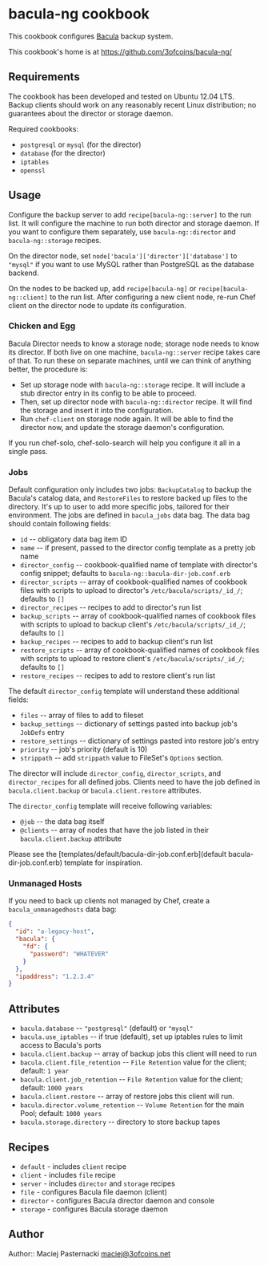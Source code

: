 bacula-ng cookbook
==================

This cookbook configures [Bacula](http://www.bacula.org/) backup system.

This cookbook's home is at https://github.com/3ofcoins/bacula-ng/

Requirements
------------

The cookbook has been developed and tested on Ubuntu 12.04 LTS. Backup
clients should work on any reasonably recent Linux distribution; no
guarantees about the director or storage daemon.

Required cookbooks:

- `postgresql` or `mysql` (for the director)
- `database` (for the director)
- `iptables`
- `openssl`

Usage
-----

Configure the backup server to add `recipe[bacula-ng::server]` to the
run list. It will configure the machine to run both director and
storage daemon. If you want to configure them separately, use
`bacula-ng::director` and `bacula-ng::storage` recipes.

On the director node, set `node['bacula']['director']['database']` to
`"mysql"` if you want to use MySQL rather than PostgreSQL as the
database backend.

On the nodes to be backed up, add `recipe[bacula-ng]` or
`recipe[bacula-ng::client]` to the run list. After configuring a new
client node, re-run Chef client on the director node to update its
configuration.

### Chicken and Egg

Bacula Director needs to know a storage node; storage node needs to
know its director. If both live on one machine, `bacula-ng::server`
recipe takes care of that. To run these on separate machines, until we
can think of anything better, the procedure is:

 - Set up storage node with `bacula-ng::storage` recipe. It will
   include a stub director entry in its config to be able to proceed.
 - Then, set up director node with `bacula-ng::director` recipe. It
   will find the storage and insert it into the configuration.
 - Run `chef-client` on storage node again. It will be able to find
   the director now, and update the storage daemon's configuration.

If you run chef-solo, chef-solo-search will help you configure it all
in a single pass.

### Jobs

Default configuration only includes two jobs: `BackupCatalog` to
backup the Bacula's catalog data, and `RestoreFiles` to restore backed
up files to the directory. It's up to user to add more specific jobs,
tailored for their environment. The jobs are defined in `bacula_jobs`
data bag. The data bag should contain following fields:

 - `id` -- obligatory data bag item ID
 - `name` -- if present, passed to the director config template as
   a pretty job name
 - `director_config` -- cookbook-qualified name of template with director's
   config snippet; defaults to `bacula-ng::bacula-dir-job.conf.erb`
 - `director_scripts` -- array of cookbook-qualified names of cookbook
   files with scripts to upload to director's
   `/etc/bacula/scripts/_id_/`; defaults to `[]`
 - `director_recipes` -- recipes to add to director's run list
 - `backup_scripts` -- array of cookbook-qualified names of cookbook
   files with scripts to upload to backup client's
   `/etc/bacula/scripts/_id_/`; defaults to `[]`
 - `backup_recipes` -- recipes to add to backup client's run list
 - `restore_scripts` -- array of cookbook-qualified names of cookbook
    files with scripts to upload to restore client's
    `/etc/bacula/scripts/_id_/`; defaults to `[]`
 - `restore_recipes` -- recipes to add to restore client's run list

The default `director_config` template will understand these
additional fields:

 - `files` -- array of files to add to fileset
 - `backup_settings` -- dictionary of settings pasted into backup
   job's `JobDefs` entry
 - `restore_settings` -- dictionary of settings pasted into restore
   job's entry
 - `priority` -- job's priority (default is 10)
 - `strippath` -- add `strippath` value to FileSet's `Options` section.

The director will include `director_config`, `director_scripts`, and
`director_recipes` for all defined jobs. Clients need to have the job
defined in `bacula.client.backup` or `bacula.client.restore`
attributes.

The `director_config` template will receive following variables:

 - `@job` -- the data bag itself
 - `@clients` -- array of nodes that have the job listed in their
   `bacula.client.backup` attribute

Please see the [templates/default/bacula-dir-job.conf.erb](default
bacula-dir-job.conf.erb) template for inspiration.

### Unmanaged Hosts

If you need to back up clients not managed by Chef, create a
`bacula_unmanagedhosts` data bag:

```json
{
  "id": "a-legacy-host",
  "bacula": {
    "fd": {
      "password": "WHATEVER"
    }
  },
  "ipaddress": "1.2.3.4"
}
```

Attributes
----------

 - `bacula.database` -- `"postgresql"` (default) or `"mysql"`
 - `bacula.use_iptables` -- if true (default), set up iptables rules to limit access to Bacula's ports
 - `bacula.client.backup` -- array of backup jobs this client will need to run
 - `bacula.client.file_retention` -- `File Retention` value for the client; default: `1 year`
 - `bacula.client.job_retention` -- `File Retention` value for the client; default: `1000 years`
 - `bacula.client.restore` -- array of restore jobs this client will run.
 - `bacula.director.volume_retention` -- `Volume Retention` for the main Pool; default: `1000 years`
 - `bacula.storage.directory` -- directory to store backup tapes

Recipes
-------

 - `default` - includes `client` recipe
 - `client` - includes `file` recipe
 - `server` - includes `director` and `storage` recipes
 - `file` - configures Bacula file daemon (client)
 - `director` - configures Bacula director daemon and console
 - `storage` - configures Bacula storage daemon

Author
------

Author:: Maciej Pasternacki <maciej@3ofcoins.net>

